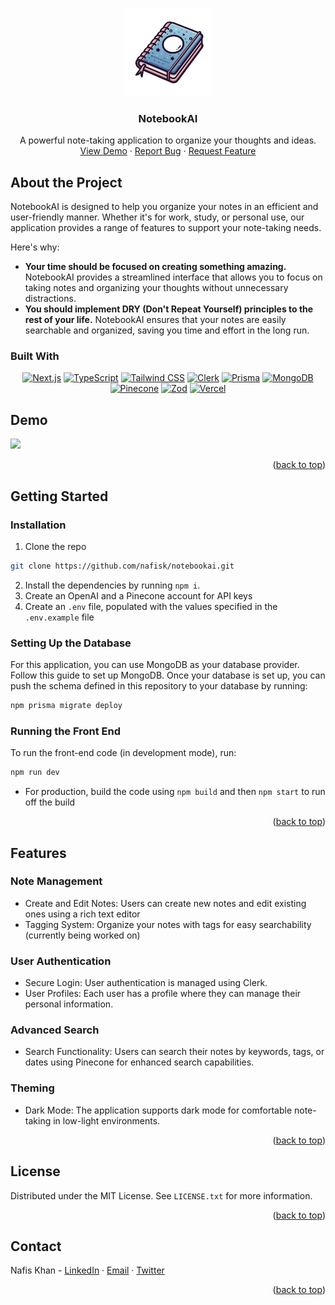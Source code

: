 <a name="readme-top"></a>

<!-- PROJECT LOGO -->
<br />
<div align="center">
  <a href="https://github.com/nafisk/notebookai">
    <img src="./src/app/assets/favicon_package_v0.16/android-chrome-512x512.png" alt="Logo" height="140">
  </a>

  <h3 align="center">NotebookAI</h3>

  <p align="center">
    A powerful note-taking application to organize your thoughts and ideas.
    <br />
    <a href="src/app/assets/demo.gif">View Demo</a>
    ·
    <a href="https://github.com/nafisk/notebookai/issues">Report Bug</a>
    ·
    <a href="https://github.com/nafisk/notebookai/issues">Request Feature</a>
  </p>
</div>

## About the Project

NotebookAI is designed to help you organize your notes in an efficient and user-friendly manner. Whether it's for work, study, or personal use, our application provides a range of features to support your note-taking needs.

Here's why:

- **Your time should be focused on creating something amazing.** NotebookAI provides a streamlined interface that allows you to focus on taking notes and organizing your thoughts without unnecessary distractions.
- **You should implement DRY (Don't Repeat Yourself) principles to the rest of your life.** NotebookAI ensures that your notes are easily searchable and organized, saving you time and effort in the long run.

### Built With

<div align="center">

[![Next.js](https://img.shields.io/badge/Next.js-black?style=for-the-badge&logo=next.js&logoColor=white)][Next.js-url]
[![TypeScript](https://img.shields.io/badge/TypeScript-3178C6?style=for-the-badge&logo=typescript&logoColor=white)][TypeScript-url]
[![Tailwind CSS](https://img.shields.io/badge/Tailwind%20CSS-38B2AC?style=for-the-badge&logo=tailwind-css&logoColor=white)][Tailwind-url]
[![Clerk](https://img.shields.io/badge/Clerk-000000?style=for-the-badge&logo=clerk&logoColor=white)][Clerk-url]
[![Prisma](https://img.shields.io/badge/Prisma-2D3748?style=for-the-badge&logo=prisma&logoColor=white)][Prisma-url]
[![MongoDB](https://img.shields.io/badge/MongoDB-47A248?style=for-the-badge&logo=mongodb&logoColor=white)][MongoDB-url]
[![Pinecone](https://img.shields.io/badge/Pinecone-000000?style=for-the-badge&logo=pinecone&logoColor=white)][Pinecone-url]
[![Zod](https://img.shields.io/badge/Zod-3178C6?style=for-the-badge&logo=zod&logoColor=white)][Zod-url]
[![Vercel](https://img.shields.io/badge/Vercel-black?style=for-the-badge&logo=vercel&logoColor=white)][Vercel-url]

</div>

[Next.js-url]: https://nextjs.org/
[TypeScript-url]: https://www.typescriptlang.org/
[Tailwind-url]: https://tailwindcss.com/
[Clerk-url]: https://clerk.dev/
[Prisma-url]: https://www.prisma.io/
[MongoDB-url]: https://www.mongodb.com/
[Pinecone-url]: https://www.pinecone.io/
[Zod-url]: https://zod.dev/
[Vercel-url]: https://vercel.com/

## Demo

<img src="src/app/assets/demo.gif" />

<p align="right">(<a href="#readme-top">back to top</a>)</p>

## Getting Started

### Installation

1. Clone the repo

```sh
git clone https://github.com/nafisk/notebookai.git
```

2. Install the dependencies by running `npm i`.
3. Create an OpenAI and a Pinecone account for API keys
4. Create an `.env` file, populated with the values specified in the `.env.example` file

### Setting Up the Database

For this application, you can use MongoDB as your database provider. Follow this guide to set up MongoDB. Once your database is set up, you can push the schema defined in this repository to your database by running:

```sh
npm prisma migrate deploy
```

### Running the Front End

To run the front-end code (in development mode), run:

```sh
npm run dev
```

- For production, build the code using `npm build` and then `npm start` to run off the build

<p align="right">(<a href="#readme-top">back to top</a>)</p>

## Features

### Note Management

- Create and Edit Notes: Users can create new notes and edit existing ones using a rich text editor
- Tagging System: Organize your notes with tags for easy searchability (currently being worked on)

### User Authentication

- Secure Login: User authentication is managed using Clerk.
- User Profiles: Each user has a profile where they can manage their personal information.

### Advanced Search

- Search Functionality: Users can search their notes by keywords, tags, or dates using Pinecone for enhanced search capabilities.

### Theming

- Dark Mode: The application supports dark mode for comfortable note-taking in low-light environments.

<p align="right">(<a href="#readme-top">back to top</a>)</p>

## License

Distributed under the MIT License. See `LICENSE.txt` for more information.

<p align="right">(<a href="#readme-top">back to top</a>)</p>

## Contact

Nafis Khan - [LinkedIn](https://www.linkedin.com/in/nafisrk/) · [Email](nafisrizwank@gmail.com) · [Twitter](https://twitter.com/nafisxk)

<p align="right">(<a href="#readme-top">back to top</a>)</p>
